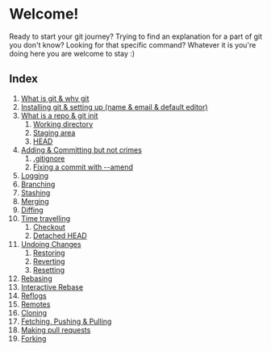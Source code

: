 # Welcome!

Ready to start your git journey? Trying to find an explanation for a part of git you don't know? Looking for that specific command? Whatever it is you're doing here you are welcome to stay :)

## Index

1.  [What is git & why git]()
2.  [Installing git & setting up (name & email & default editor)]()
3.  [What is a repo & git init]()
    1. [Working directory]()
    2. [Staging area]()
    3. [HEAD]()
4.  [Adding & Committing but not crimes]()
    1. [.gitignore]()
    2. [Fixing a commit with --amend]()
5.  [Logging]()
6.  [Branching]()
7.  [Stashing]()
8.  [Merging]()
9.  [Diffing]()
10. [Time travelling]()
    1. [Checkout]()
    2. [Detached HEAD]()
11. [Undoing Changes]()
    1. [Restoring]()
    2. [Reverting]()
    3. [Resetting]()
12. [Rebasing]()
13. [Interactive Rebase]()
14. [Reflogs]()
15. [Remotes]()
16. [Cloning]()
17. [Fetching, Pushing & Pulling]()
18. [Making pull requests]()
19. [Forking]()